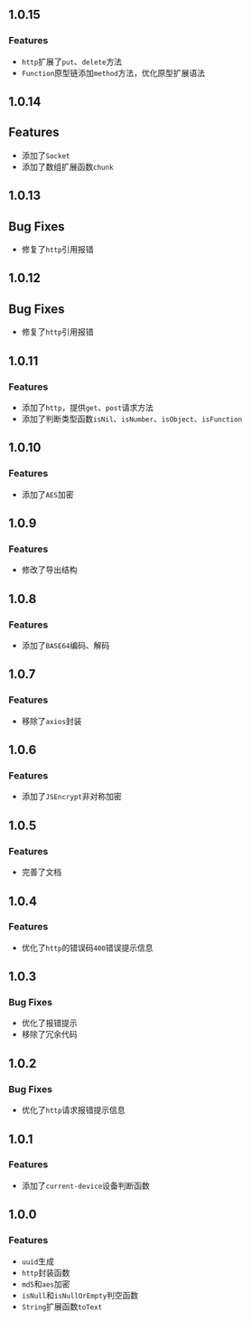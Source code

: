 ## 1.0.15

### Features

+ `http`扩展了`put`、`delete`方法
+ `Function`原型链添加`method`方法，优化原型扩展语法

## 1.0.14

## Features

+ 添加了`Socket`
+ 添加了数组扩展函数`chunk`

## 1.0.13

## Bug Fixes

+ 修复了`http`引用报错

## 1.0.12

## Bug Fixes

+ 修复了`http`引用报错

## 1.0.11

### Features

+ 添加了`http`，提供`get`、`post`请求方法
+ 添加了判断类型函数`isNil`、`isNumber`、`isObject`、`isFunction`

## 1.0.10

### Features

+ 添加了`AES`加密

## 1.0.9

### Features

+ 修改了导出结构

## 1.0.8

### Features

+ 添加了`BASE64`编码、解码

## 1.0.7

### Features

+ 移除了`axios`封装

## 1.0.6

### Features

+ 添加了`JSEncrypt`非对称加密

## 1.0.5

### Features

+ 完善了文档

## 1.0.4

### Features

+ 优化了`http`的错误码`400`错误提示信息

## 1.0.3

### Bug Fixes

+ 优化了报错提示
+ 移除了冗余代码

## 1.0.2

### Bug Fixes

+ 优化了`http`请求报错提示信息

## 1.0.1

### Features

+ 添加了`current-device`设备判断函数

## 1.0.0

### Features

+ `uuid`生成
+ `http`封装函数
+ `md5`和`aes`加密
+ `isNull`和`isNullOrEmpty`判空函数
+ `String`扩展函数`toText`
